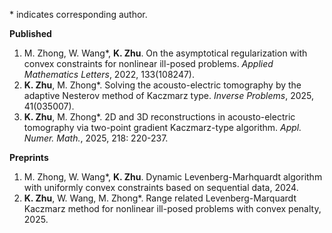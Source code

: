 \* indicates corresponding author.  

**Published**  
1. M. Zhong, W. Wang\*, **K. Zhu**. On the asymptotical regularization with convex constraints for nonlinear ill-posed problems. *Applied Mathematics Letters*, 2022, 133(108247).  
2. **K. Zhu**, M. Zhong\*. Solving the acousto-electric tomography by the adaptive Nesterov method of Kaczmarz type. *Inverse Problems*, 2025, 41(035007).  
3. **K. Zhu**, M. Zhong\*. 2D and 3D reconstructions in acousto-electric tomography via two-point gradient Kaczmarz-type algorithm. *Appl. Numer. Math.*, 2025, 218: 220-237. 

**Preprints**  
1. M. Zhong, W. Wang\*, **K. Zhu**. Dynamic Levenberg-Marhquardt algorithm with uniformly convex constraints based on sequential data, 2024.   
2. **K. Zhu**, W. Wang, M. Zhong\*. Range related Levenberg-Marquardt Kaczmarz method for nonlinear ill-posed problems with convex penalty, 2025.  